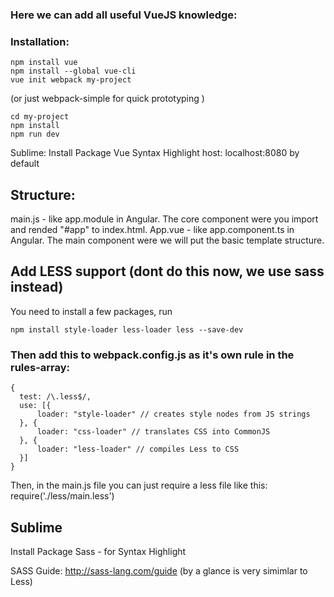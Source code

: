 ### Here we can add all useful VueJS knowledge:

### Installation: 

```
npm install vue
npm install --global vue-cli
vue init webpack my-project
```
(or just webpack-simple for quick prototyping )
```
cd my-project
npm install
npm run dev
```
Sublime: Install Package Vue Syntax Highlight
host: localhost:8080 by default

## Structure:

main.js - like app.module in Angular. The core component were you import and rended "#app" to index.html.
App.vue - like app.component.ts in Angular. The main component were we will put the basic template structure. 

## Add LESS support (dont do this now, we use sass instead)

You need to install a few packages, run
```
npm install style-loader less-loader less --save-dev
```
### Then add this to webpack.config.js as it's own rule in the rules-array:
```
{
  test: /\.less$/,
  use: [{
      loader: "style-loader" // creates style nodes from JS strings
  }, {
      loader: "css-loader" // translates CSS into CommonJS
  }, {
      loader: "less-loader" // compiles Less to CSS
  }]
}
```
Then, in the main.js file you can just require a less file like this:
require('./less/main.less')

## Sublime 

Install Package Sass - for Syntax Highlight

SASS Guide: http://sass-lang.com/guide (by a glance is very simimlar to Less)